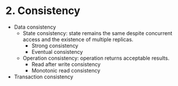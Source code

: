 # 2. Consistency

- Data consistency
    - State consistency: state remains the same despite concurrent access and the existence of multiple replicas.
        - Strong consistency
        - Eventual consistency
    - Operation consistency: operation returns acceptable results.
        - Read after write consistency
        - Monotonic read consistency
- Transaction consistency
